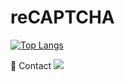 # reCAPTCHA
[![Top Langs](https://github-readme-stats.vercel.app/api/top-langs/?username=H4YI3R)](https://github.com/anuraghazra/github-readme-stats)


📱 Contact
![]([URL_링크](https://img.shields.io/badge/Gmail-D14836?style=for-the-badge&logo=gmail&logoColor=white))
